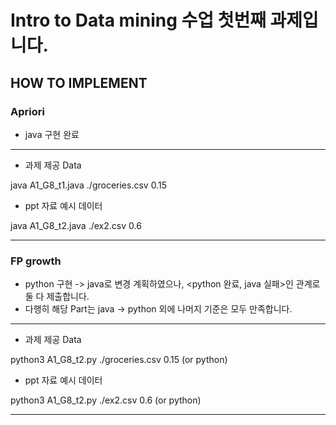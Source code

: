 # Intro to Data mining 수업 첫번째 과제입니다.

## HOW TO IMPLEMENT

### Apriori
- java 구현 완료

---

- 과제 제공 Data

java A1_G8_t1.java ./groceries.csv 0.15

- ppt 자료 예시 데이터

java A1_G8_t2.java ./ex2.csv 0.6 

---

### FP growth
- python 구현 -> java로 변경 계획하였으나, <python 완료, java 실패>인 관계로 둘 다 제출합니다.
- 다행히 해당 Part는 java -> python 외에 나머지 기준은 모두 만족합니다.

---

- 과제 제공 Data

python3 A1_G8_t2.py ./groceries.csv 0.15
(or python)

- ppt 자료 예시 데이터

python3 A1_G8_t2.py ./ex2.csv 0.6 
(or python)

---

